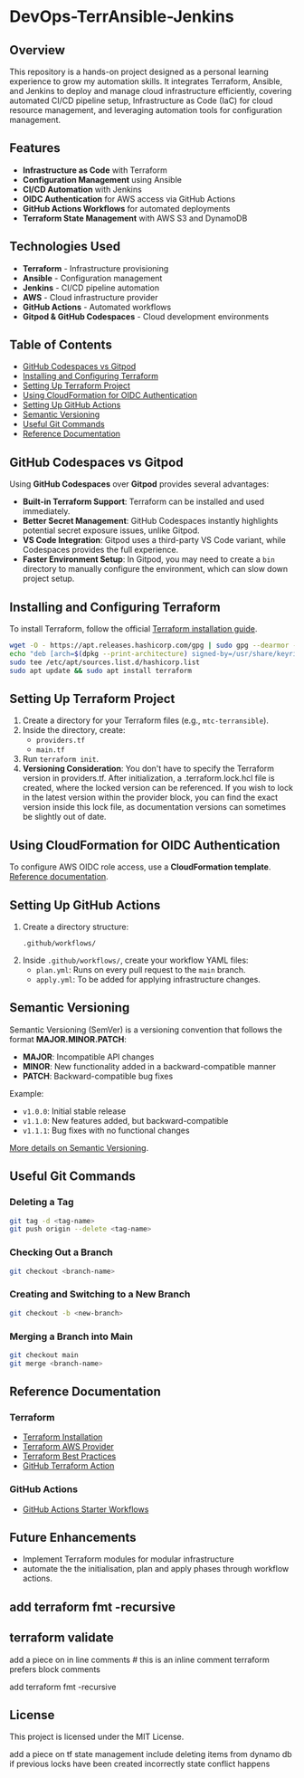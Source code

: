 # DevOps-TerrAnsible-Jenkins

## Overview

This repository is a hands-on project designed as a personal learning experience to grow my automation skills. It integrates Terraform, Ansible, and Jenkins to deploy and manage cloud infrastructure efficiently, covering automated CI/CD pipeline setup, Infrastructure as Code (IaC) for cloud resource management, and leveraging automation tools for configuration management.

## Features

- **Infrastructure as Code** with Terraform
- **Configuration Management** using Ansible
- **CI/CD Automation** with Jenkins
- **OIDC Authentication** for AWS access via GitHub Actions
- **GitHub Actions Workflows** for automated deployments
- **Terraform State Management** with AWS S3 and DynamoDB

## Technologies Used

- **Terraform** - Infrastructure provisioning
- **Ansible** - Configuration management
- **Jenkins** - CI/CD pipeline automation
- **AWS** - Cloud infrastructure provider
- **GitHub Actions** - Automated workflows
- **Gitpod & GitHub Codespaces** - Cloud development environments

## Table of Contents

- [GitHub Codespaces vs Gitpod](#github-codespaces-vs-gitpod)
- [Installing and Configuring Terraform](#installing-and-configuring-terraform)
- [Setting Up Terraform Project](#setting-up-terraform-project)
- [Using CloudFormation for OIDC Authentication](#using-cloudformation-for-oidc-authentication)
- [Setting Up GitHub Actions](#setting-up-github-actions)
- [Semantic Versioning](#semantic-versioning)
- [Useful Git Commands](#useful-git-commands)
- [Reference Documentation](#reference-documentation)

## GitHub Codespaces vs Gitpod

Using **GitHub Codespaces** over **Gitpod** provides several advantages:

- **Built-in Terraform Support**: Terraform can be installed and used immediately.
- **Better Secret Management**: GitHub Codespaces instantly highlights potential secret exposure issues, unlike Gitpod.
- **VS Code Integration**: Gitpod uses a third-party VS Code variant, while Codespaces provides the full experience.
- **Faster Environment Setup**: In Gitpod, you may need to create a `bin` directory to manually configure the environment, which can slow down project setup.

## Installing and Configuring Terraform

To install Terraform, follow the official [Terraform installation guide](https://developer.hashicorp.com/terraform/install).

```bash
wget -O - https://apt.releases.hashicorp.com/gpg | sudo gpg --dearmor -o /usr/share/keyrings/hashicorp-archive-keyring.gpg
echo "deb [arch=$(dpkg --print-architecture) signed-by=/usr/share/keyrings/hashicorp-archive-keyring.gpg] https://apt.releases.hashicorp.com $(lsb_release -cs) main" | 
sudo tee /etc/apt/sources.list.d/hashicorp.list
sudo apt update && sudo apt install terraform
```

## Setting Up Terraform Project

1. Create a directory for your Terraform files (e.g., `mtc-terransible`).
2. Inside the directory, create:
   - `providers.tf`
   - `main.tf`
3. Run `terraform init`.
4. **Versioning Consideration**: You don't have to specify the Terraform version in providers.tf. After initialization, a .terraform.lock.hcl file is created, where the locked version can be referenced. If you wish to lock in the latest version within the provider block, you can find the exact version inside this lock file, as documentation versions can sometimes be slightly out of date.

## Using CloudFormation for OIDC Authentication

To configure AWS OIDC role access, use a **CloudFormation template**. [Reference documentation](https://docs.aws.amazon.com/IAM/latest/UserGuide/id_roles_providers_create_oidc.html).

## Setting Up GitHub Actions

1. Create a directory structure:
   ```plaintext
   .github/workflows/
   ```
2. Inside `.github/workflows/`, create your workflow YAML files:
   - `plan.yml`: Runs on every pull request to the `main` branch.
   - `apply.yml`: To be added for applying infrastructure changes.

## Semantic Versioning

Semantic Versioning (SemVer) is a versioning convention that follows the format **MAJOR.MINOR.PATCH**:

- **MAJOR**: Incompatible API changes
- **MINOR**: New functionality added in a backward-compatible manner
- **PATCH**: Backward-compatible bug fixes

Example:
- `v1.0.0`: Initial stable release
- `v1.1.0`: New features added, but backward-compatible
- `v1.1.1`: Bug fixes with no functional changes

[More details on Semantic Versioning](https://semver.org/).

## Useful Git Commands

### Deleting a Tag
```bash
git tag -d <tag-name>
git push origin --delete <tag-name>
```

### Checking Out a Branch
```bash
git checkout <branch-name>
```

### Creating and Switching to a New Branch
```bash
git checkout -b <new-branch>
```

### Merging a Branch into Main
```bash
git checkout main
git merge <branch-name>
```

## Reference Documentation

### Terraform

- [Terraform Installation](https://developer.hashicorp.com/terraform/install)
- [Terraform AWS Provider](https://registry.terraform.io/providers/hashicorp/aws/latest/docs)
- [Terraform Best Practices](https://developer.hashicorp.com/terraform/tutorials)
- [GitHub Terraform Action](https://github.com/hashicorp/setup-terraform)

### GitHub Actions

- [GitHub Actions Starter Workflows](https://github.com/actions/starter-workflows)

## Future Enhancements

- Implement Terraform modules for modular infrastructure
- automate the the initialisation, plan and apply phases through workflow actions.

## add terraform fmt -recursive
## terraform validate 

add a piece on in line comments # this is an inline comment 
terraform prefers block comments 

add terraform fmt -recursive

## License

This project is licensed under the MIT License.



add a piece on tf state management include deleting items from dynamo db if previous locks have been created incorrectly state conflict happens 